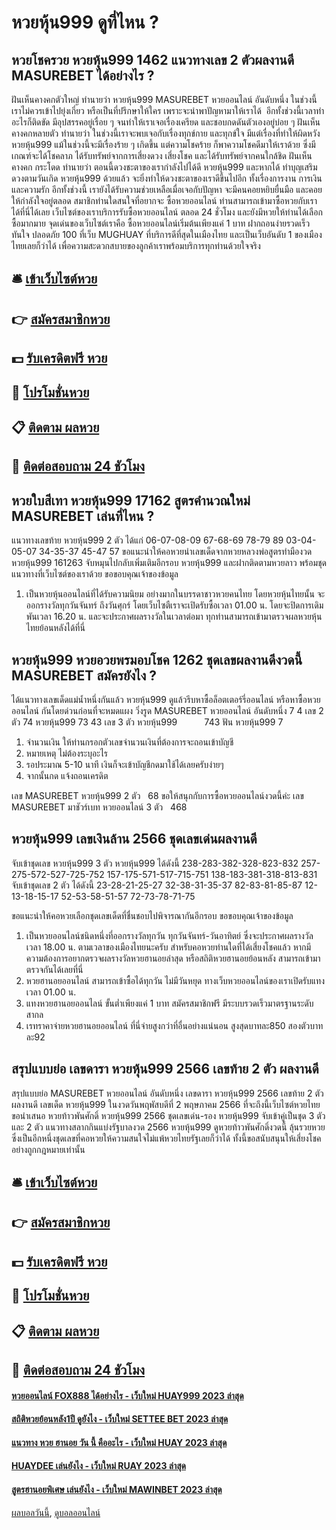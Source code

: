 # หวยหุ้น999 ดูที่ไหน ?
## หวยโชครวย หวยหุ้น999 1462 แนวทางเลข 2 ตัวผลงานดี MASUREBET ได้อย่างไร ?
ฝันเห็นคางคกตัวใหญ่
ทำนายว่า หวยหุ้น999 MASUREBET หวยออนไลน์ อันดับหนึ่ง ในช่วงนี้เราไม่ควรเข้าไปยุ่งเกี่ยว หรือเป็นที่ปรึกษาให้ใคร เพราะจะนำพาปัญหามาให้เราได้  อีกทั้งช่วงนี้เวลาทำอะไรก็ติดขัด มีอุปสรรคอยู่เรื่อย ๆ จนทำให้เราเจอเรื่องเครียด และชอบกดดันตัวเองอยู่บ่อย ๆ
ฝันเห็นคางคกหลายตัว
ทำนายว่า ในช่วงนี้เราจะพบเจอกับเรื่องทุกข์กาย และทุกข์ใจ มีแต่เรื่องที่ทำให้ผิดหวัง หวยหุ้น999 แม้ในช่วงนี้จะมีเรื่องร้าย ๆ เกิดขึ้น แต่ความโชคร้าย ก็พาความโชคดีมาให้เราด้วย ซึ่งมีเกณฑ์จะได้โชคลาภ ได้รับทรัพย์จากการเสี่ยงดวง เสี่ยงโชค และได้รับทรัพย์จากคนใกล้ชิด
ฝันเห็นคางคก กระโดด
ทำนายว่า ตอนนี้ดวงชะตาของเรากำลังไปได้ดี หวยหุ้น999 และหากได้ ทำบุญเสริมดวงตามวันเกิด หวยหุ้น999 ด้วยแล้ว จะยิ่งทำให้ดวงชะตาของเราดีขึ้นไปอีก ทั้งเรื่องการงาน การเงิน และความรัก อีกทั้งช่วงนี้ เรายังได้รับความช่วยเหลือเมื่อเจอกับปัญหา จะมีคนคอยหยิบยื่นมือ และคอยให้กำลังใจอยู่ตลอด
สมาชิกท่านใดสนใจที่อยากจะ ซื้อหวยออนไลน์ ท่านสามารถเข้ามาซื้อหวยกับเราได้ที่นี่ได้เลย เว็บไซต์ของเราบริการรับซื้อหวยออนไลน์ ตลอด 24 ชั่วโมง และยังมีหวยให้ท่านได้เลือกซื้อมากมาย จุดเด่นของเว็บไซต์เราคือ ซื้อหวยออนไลน์เริ่มต้นเพียงแค่ 1 บาท ฝากถอนง่ายรวดเร็วทันใจ ปลอดภัย 100 ที่เว็บ MUGHUAY ที่บริการดีที่สุดในเมืองไทย และเป็นเว็บอันดับ 1 ของเมืองไทยเลยก็ว่าได้ เพื่อความสะดวกสบายของลูกค้าเราพร้อมบริการทุกท่านด้วยใจจริง

## 🛎 [เข้าเว็บไซต์หวย](https://bit.ly/3BG5bNw)
## 👉 [สมัครสมาชิกหวย](https://bit.ly/3BG5bNw)
## 💵 [รับเครดิตฟรี หวย](https://bit.ly/3C3mvgS)
## 👑 [โปรโมชั่นหวย](https://bit.ly/3C3mvgS)
## 📋 [ติดตาม ผลหวย](https://bit.ly/3C3mvgS)
## 📱 [ติดต่อสอบถาม 24 ชัวโมง](https://bit.ly/3C3mvgS)

## หวยใบสีเทา หวยหุ้น999 17162 สูตรคำนวณใหม่ MASUREBET เล่นที่ไหน ?
แนวทางเลขท้าย หวยหุ้น999 2 ตัว ได้แก่
06-07-08-09
67-68-69
78-79
89
03-04-05-07
34-35-37
45-47
57
ขอแนะนำให้คอหวยนำเลขเด็ดจากหวยหลวงพ่อสูตรทำมืองวด หวยหุ้น999 161263 จับหมุนไปกลับเพิ่มเติมอีกรอบ หวยหุ้น999 และฝากติดตามหวยลาว พร้อมชุดแนวทางที่เว็บไซต์ของเราด้วย
ขอขอบคุณเจ้าของข้อมูล

1. เป็นหวยหุ้นออนไลน์ที่ได้รับความนิยม อย่างมากในบรรดาชาวหวยคนไทย โดยหวยหุ้นไทยนั้น จะออกรางวัลทุกวันจันทร์ ถึงวันศุกร์ โดยเว็บไซตืเราจะเปิดรับซื้อเวลา 01.00 น. โดยจะปิดการเดิมพันเวลา 16.20 น. และจะประกาศผลรางวัลในเวลาต่อมา ทุกท่านสามารถเข้ามาตรวจผลหวยหุ้นไทยย้อนหลังได้ที่นี่

## หวยหุ้น999 หวยอวยพรมอบโชค 1262 ชุดเลขผลงานดีงวดนี้ MASUREBET สมัครยังไง ?
ได้แนวทางเลขเด็ดแม่น้ำหนึ่งกันแล้ว หวยหุ้น999 ดูแล้วรีบหาซื้อล็อตเตอร์รี่ออนไลน์ หรือหาซื้อหวยออนไลน์ กันโดยด่วนก่อนที่จะหมดแผง
วิ่งรูด MASUREBET หวยออนไลน์ อันดับหนึ่ง 7 4
เลข 2 ตัว 74 หวยหุ้น999 73 43
เลข 3 ตัว หวยหุ้น999           743
ฟัน หวยหุ้น999 7
1. จำนวนเงิน ให้ท่านกรอกตัวเลขจำนวนเงินที่ต้องการจะถอนเข้าบัญชี
2. หมายเหตุ ไม่ต้องระบุอะไร
3. รอประมาณ 5-10 นาที เงินก็จะเข้าบัญชีกดมาใช้ได้เลยครับง่ายๆ
4. จากนั้นกด แจ้งถอนเครดิต

เลข MASUREBET หวยหุ้น999 2 ตัว   68
ขอให้สนุกกับการซื้อหวยออนไลน์งวดนี้ค่ะ
เลข MASUREBET มาชัวร์เบท หวยออนไลน์ 3 ตัว   468

## หวยหุ้น999 เลขเงินล้าน 2566 ชุดเลขเด่นผลงานดี
จับเข้าชุดเลข หวยหุ้น999 3 ตัว หวยหุ้น999 ได้ดังนี้
238-283-382-328-823-832
257-275-572-527-725-752
157-175-571-517-715-751
138-183-381-318-813-831
จับเข้าชุดเลข 2 ตัว ได้ดังนี้
23-28-21-25-27
32-38-31-35-37
82-83-81-85-87
12-13-18-15-17
52-53-58-51-57
72-73-78-71-75

ขอแนะนำให้คอหวยเลือกชุดเลขเด็ดที่ชื่นชอบไปพิจารณากันอีกรอบ
ขอขอบคุณเจ้าของข้อมูล
1. เป็นหวยออนไลน์ชนิดหนึ่งที่ออกรางวัลทุกวัน ทุกวันจันทร์-วันอาทิตย์ ซึ่งจะประกาศผลรางวัลเวลา 18.00 น. ตามเวลาของเมืองไทยนะครับ สำหรับคอหวยท่านใดที่ได้เสี่ยงโชคแล้ว หากมีความต้องการอยากตรวจผลรางวัลหวยฮานอยล่าสุด หรือสถิติหวยฮานอยย้อนหลัง สามารถเข้ามาตรวจกันได้เลยที่นี่
2. หวยฮานอยออนไลน์ สามารถเข้าซื้อได้ทุกวัน ไม่มีวันหยุด ทางเว็บหวยออนไลน์ของเราเปิดรับแทงเวลา 01.00 น.
3. แทงหวยฮานอยออนไลน์ ขั้นต่ำเพียงแค่ 1 บาท สมัครสมาชิกฟรี มีระบบรวดเร็วมาตรฐานระดับสากล
4. เรทราคาจ่ายหวยฮานอยออนไลน์ ที่นี่จ่ายสูงกว่าที่อื่นอย่างแน่นอน สูงสุดบาทละ850 สองตัวบาทละ92

## สรุปแบบย่อ เลขดารา หวยหุ้น999 2566 เลขท้าย 2 ตัว ผลงานดี
สรุปแบบย่อ MASUREBET หวยออนไลน์ อันดับหนึ่ง เลขดารา หวยหุ้น999 2566 เลขท้าย 2 ตัว ผลงานดี เลขเด็ด หวยหุ้น999 ในงวดวันพฤพัสบดีที่ 2 พฤษภาคม 2566 ที่จะถึงนี้เว็บไซต์หวยไทยขอนำเสนอ หวยท้าวพันศักดิ์ หวยหุ้น999 2566 ชุดเลขเด่น-รอง หวยหุ้น999 จับเข้าคู่เป็นชุด 3 ตัว และ 2 ตัว แนวทางสลากกินแบ่งรัฐบาลงวด 2566 หวยหุ้น999 ดูหวยท้าวพันศักดิ์งวดนี้ ลุ้นรวยหวย ซึ่งเป็นอีกหนึ่งชุดเลขที่คอหวยให้ความสนใจไม่แพ้หวยไทยรัฐเลยก็ว่าได้ ทั้งนี้ขอสนับสนุนให้เสี่ยงโชคอย่างถูกกฎหมายเท่านั้น

## 🛎 [เข้าเว็บไซต์หวย](https://bit.ly/3BG5bNw)
## 👉 [สมัครสมาชิกหวย](https://bit.ly/3BG5bNw)
## 💵 [รับเครดิตฟรี หวย](https://bit.ly/3C3mvgS)
## 👑 [โปรโมชั่นหวย](https://bit.ly/3C3mvgS)
## 📋 [ติดตาม ผลหวย](https://bit.ly/3C3mvgS)
## 📱 [ติดต่อสอบถาม 24 ชัวโมง](https://bit.ly/3C3mvgS)

#### [หวยออนไลน์ FOX888 ได้อย่างไร - เว็บใหม่ HUAY999 2023 ล่าสุด](https://atom.io/themes/หวยออนไลน์%20fox888%20ได้อย่างไร%20-%20เว็บใหม่%20huay999%202023%20ล่าสุด)
#### [สถิติหวยย้อนหลัง1ปี ดูยังไง - เว็บใหม่ SETTEE BET 2023 ล่าสุด](https://atom.io/themes/สถิติหวยย้อนหลัง1ปี%20ดูยังไง%20-%20เว็บใหม่%20settee%20bet%202023%20ล่าสุด)
#### [แนวทาง หวย ฮานอย วัน นี้ คืออะไร - เว็บใหม่ HUAY 2023 ล่าสุด](https://atom.io/themes/แนวทาง%20หวย%20ฮานอย%20วัน%20นี้%20คืออะไร%20-%20เว็บใหม่%20huay%202023%20ล่าสุด)
#### [HUAYDEE เล่นยังไง - เว็บใหม่ RUAY 2023 ล่าสุด](https://atom.io/themes/huaydee%20เล่นยังไง%20-%20เว็บใหม่%20ruay%202023%20ล่าสุด)
#### [สูตรฮานอยพิเศษ เล่นยังไง - เว็บใหม่ MAWINBET 2023 ล่าสุด](https://atom.io/themes/สูตรฮานอยพิเศษ%20เล่นยังไง%20-%20เว็บใหม่%20mawinbet%202023%20ล่าสุด)

[ผลบอลวันนี้](https://siamsport.tv "ผลบอลวันนี้"), [ดูบอลออนไลน์](https://siamsport.tv/ดูบอลสด "ดูบอลออนไลน์")